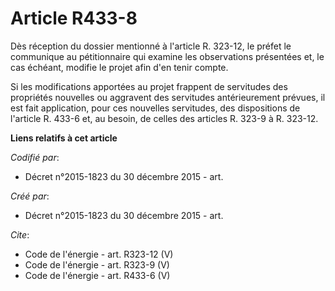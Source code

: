 # Article R433-8

Dès réception du dossier mentionné à l'article R. 323-12, le préfet le communique au pétitionnaire qui examine les
observations présentées et, le cas échéant, modifie le projet afin d'en tenir compte. 

Si les modifications apportées au projet frappent de servitudes des propriétés nouvelles ou aggravent des servitudes
antérieurement prévues, il est fait application, pour ces nouvelles servitudes, des dispositions de l'article R. 433-6 et, au
besoin, de celles des articles R. 323-9 à R. 323-12.

**Liens relatifs à cet article**

_Codifié par_:

  - Décret n°2015-1823 du 30 décembre 2015 - art.

_Créé par_:

  - Décret n°2015-1823 du 30 décembre 2015 - art.

_Cite_:

  - Code de l'énergie - art. R323-12 (V)
  - Code de l'énergie - art. R323-9 (V)
  - Code de l'énergie - art. R433-6 (V)
